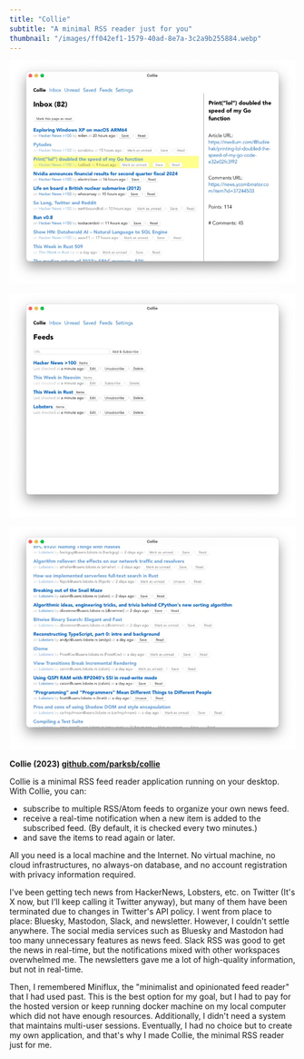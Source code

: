 ```yaml
---
title: "Collie"
subtitle: "A minimal RSS reader just for you"
thumbnail: "/images/ff042ef1-1579-40ad-8e7a-3c2a9b255884.webp"
---
```


![](/images/ff042ef1-1579-40ad-8e7a-3c2a9b255884.webp)

![](/images/63c1cffb-f0cd-404f-86a3-c891a8ad8925.webp)

![](/images/e254ffda-502a-4ea2-9437-4d1b9843e883.webp)

**Collie (2023) [github.com/parksb/collie](https://github.com/parksb/collie)**

Collie is a minimal RSS feed reader application running on your desktop. With Collie, you can:

- subscribe to multiple RSS/Atom feeds to organize your own news feed.
- receive a real-time notification when a new item is added to the subscribed feed. (By default, it is checked every two minutes.)
- and save the items to read again or later.

All you need is a local machine and the Internet. No virtual machine, no cloud infrastructures, no always-on database, and no account registration with privacy information required.

I've been getting tech news from HackerNews, Lobsters, etc. on Twitter (It's X now, but I'll keep calling it Twitter anyway), but many of them have been terminated due to changes in Twitter's API policy. I went from place to place: Bluesky, Mastodon, Slack, and newsletter. However, I couldn't settle anywhere. The social media services such as Bluesky and Mastodon had too many unnecessary features as news feed. Slack RSS was good to get the news in real-time, but the notifications mixed with other workspaces overwhelmed me. The newsletters gave me a lot of high-quality information, but not in real-time.

Then, I remembered Miniflux, the "minimalist and opinionated feed reader" that I had used past. This is the best option for my goal, but I had to pay for the hosted version or keep running docker machine on my local computer which did not have enough resources. Additionally, I didn't need a system that maintains multi-user sessions. Eventually, I had no choice but to create my own application, and that's why I made Collie, the minimal RSS reader just for me.
